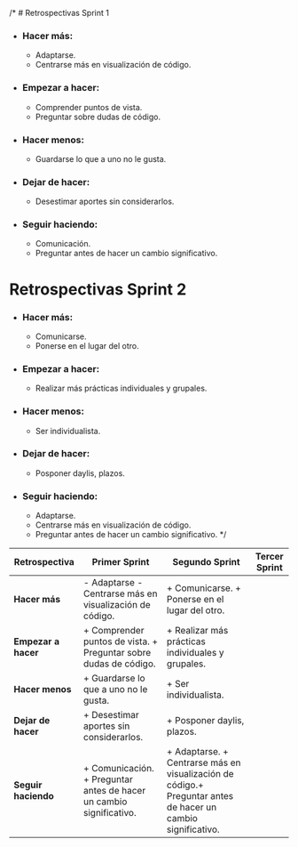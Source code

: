 /* # Retrospectivas Sprint 1

+ ### Hacer más:
  + Adaptarse.
  + Centrarse más en visualización de código.

+ ### Empezar a hacer:
  + Comprender puntos de vista.
  + Preguntar sobre dudas de código.

+ ### Hacer menos:
  + Guardarse lo que a uno no le gusta.

+ ### Dejar de hacer:
  + Desestimar aportes sin considerarlos.

+ ### Seguir haciendo:
  + Comunicación.
  + Preguntar antes de hacer un cambio significativo.

# Retrospectivas Sprint 2

+ ### Hacer más:
  + Comunicarse.
  + Ponerse en el lugar del otro.

+ ### Empezar a hacer:
  + Realizar más prácticas individuales y grupales.

+ ### Hacer menos:
  + Ser individualista.

+ ### Dejar de hacer:
  + Posponer daylis, plazos.

+ ### Seguir haciendo:
  + Adaptarse.
  + Centrarse más en visualización de código.
  + Preguntar antes de hacer un cambio significativo. */


| Retrospectiva | Primer Sprint | Segundo Sprint | Tercer Sprint |
| ------------- | ------------- | ------------- | ------------- |
| **Hacer más**  | - Adaptarse  - Centrarse más en visualización de código. | + Comunicarse. + Ponerse en el lugar del otro.| |
| **Empezar a hacer**  |   + Comprender puntos de vista. + Preguntar sobre dudas de código.  |   + Realizar más prácticas individuales y grupales. | |
| **Hacer menos**  | + Guardarse lo que a uno no le gusta. | + Ser individualista.  | |
| **Dejar de hacer**  | + Desestimar aportes sin considerarlos. | + Posponer daylis, plazos. | |
| **Seguir haciendo**  | + Comunicación. + Preguntar antes de hacer un cambio significativo.  | + Adaptarse. + Centrarse más en visualización de código.+ Preguntar antes de hacer un cambio significativo. | |
